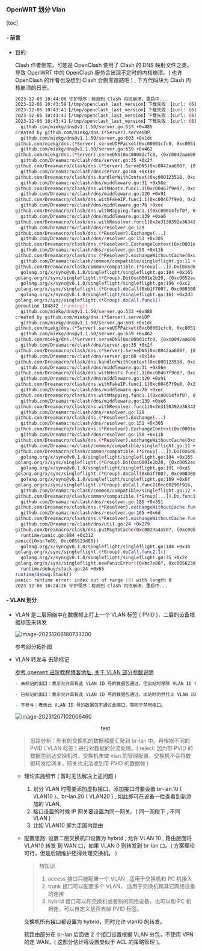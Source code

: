 ### OpenWRT 划分 Vlan

[toc]

#### - 前言

- 目的:

  Clash 作者删库，可能是 OpenClash 使用了 Clash 的 DNS 映射文件之类。导致 OpenWRT 中的 OpenClash 服务会出现不定时的内核崩溃。( 也许 OpenClash 的作者也没想到 Clash 会删库跑路吧 ) , 下方代码块为 Clash 内核崩溃的日志。

  ```bash
  2023-12-06 10:44:06 守护程序：检测到 Clash 内核崩溃，重启中...
  2023-12-06 10:43:59【/tmp/openclash_last_version】下载失败：【curl: (6) Could not resolve host: ftp.jaist.ac.jp】
  2023-12-06 10:43:41【/tmp/openclash_last_version】下载失败：【curl: (6) Could not resolve host: testingcf.jsdelivr.net】
  2023-12-06 10:43:41【/tmp/openclash_last_version】下载失败：【curl: (6) Could not resolve host: testingcf.jsdelivr.net】
  2023-12-06 10:43:41【/tmp/openclash_last_version】下载失败：【curl: (6) Could not resolve host: testingcf.jsdelivr.net】
  	github.com/miekg/dns@v1.1.50/server.go:533 +0x485
  created by github.com/miekg/dns.(*Server).serveUDP
  	github.com/miekg/dns@v1.1.50/server.go:603 +0x1dc
  github.com/miekg/dns.(*Server).serveUDPPacket(0xc00001cfc0, 0xc005124c10?, {0xc0042aa600, 0x2d, 0x200}, {0xd77f60?, 0xc00009c2f0}, 0xc0006b9d20, {0x0, 0x0})
  	github.com/miekg/dns@v1.1.50/server.go:659 +0x462
  github.com/miekg/dns.(*Server).serveDNS(0xc00001cfc0, {0xc0042aa600, 0x2d, 0x200}, 0xc002941500)
  	github.com/Dreamacro/clash/dns/server.go:35 +0x2f
  github.com/Dreamacro/clash/dns.(*Server).ServeDNS(0xc0042aa600?, {0xd7a8b0, 0xc002941500}, 0xc000b9ca20?)
  	github.com/Dreamacro/clash/dns/server.go:60 +0x14e
  github.com/Dreamacro/clash/dns.handlerWithContext(0xc000123518, 0xc000b9ca20)
  	github.com/Dreamacro/clash/dns/middleware.go:31 +0x56e
  github.com/Dreamacro/clash/dns.withHosts.func1.1(0xc00467f9e0?, 0xc000b9ca20?)
  	github.com/Dreamacro/clash/dns/middleware.go:120 +0x91
  github.com/Dreamacro/clash/dns.withFakeIP.func1.1(0xc00467f9e0, 0x2?)
  	github.com/Dreamacro/clash/dns/middleware.go:76 +0xec
  github.com/Dreamacro/clash/dns.withMapping.func1.1(0xc00014fef0?, 0xc000b9ca20?)
  	github.com/Dreamacro/clash/dns/middleware.go:139 +0xe6
  github.com/Dreamacro/clash/dns.withResolver.func1(0x2e3130392e36342e?, 0xc000b9ca20)
  	github.com/Dreamacro/clash/dns/resolver.go:129
  github.com/Dreamacro/clash/dns.(*Resolver).Exchange(...)
  	github.com/Dreamacro/clash/dns/resolver.go:151 +0x305
  github.com/Dreamacro/clash/dns.(*Resolver).ExchangeContext(0xc0001e2ab0, {0xd73d50?, 0xc00003a030}, 0xc000b9ca20)
  	github.com/Dreamacro/clash/dns/resolver.go:159 +0x11b
  github.com/Dreamacro/clash/dns.(*Resolver).exchangeWithoutCache(0xc0001e2ab0, {0xd73d50, 0xc00003a030}, 0xc000b9ca20)
  	github.com/Dreamacro/clash/common/compatible/singleflight.go:11 +0x5c
  github.com/Dreamacro/clash/common/compatible.(*Group[...]).Do(0x6d657a, {0xc0052ac5d0?, 0x21?}, 0xa76140?)
  	golang.org/x/sync@v0.1.0/singleflight/singleflight.go:104 +0x165
  golang.org/x/sync/singleflight.(*Group).Do(0xc0001e2b20, {0xc0052ac5d0, 0x25}, 0xc2c52d?)
  	golang.org/x/sync@v0.1.0/singleflight/singleflight.go:196 +0xc2
  golang.org/x/sync/singleflight.(*Group).doCall(0xb1f700?, 0xc000308150?, {0xc0052ac5d0?, 0x25?}, 0xc2c52d?)
  	golang.org/x/sync@v0.1.0/singleflight/singleflight.go:161 +0x2d3
  golang.org/x/sync/singleflight.(*Group).doCall.func1()
  goroutine 184842 [running]:
  	github.com/miekg/dns@v1.1.50/server.go:533 +0x485
  created by github.com/miekg/dns.(*Server).serveUDP
  	github.com/miekg/dns@v1.1.50/server.go:603 +0x1dc
  github.com/miekg/dns.(*Server).serveUDPPacket(0xc00001cfc0, 0xc005124c10?, {0xc0042aa600, 0x2d, 0x200}, {0xd77f60?, 0xc00009c2f0}, 0xc0006b9d20, {0x0, 0x0})
  	github.com/miekg/dns@v1.1.50/server.go:659 +0x462
  github.com/miekg/dns.(*Server).serveDNS(0xc00001cfc0, {0xc0042aa600, 0x2d, 0x200}, 0xc002941500)
  	github.com/Dreamacro/clash/dns/server.go:35 +0x2f
  github.com/Dreamacro/clash/dns.(*Server).ServeDNS(0xc0042aa600?, {0xd7a8b0, 0xc002941500}, 0xc000b9ca20?)
  	github.com/Dreamacro/clash/dns/server.go:60 +0x14e
  github.com/Dreamacro/clash/dns.handlerWithContext(0xc000123518, 0xc000b9ca20)
  	github.com/Dreamacro/clash/dns/middleware.go:31 +0x56e
  github.com/Dreamacro/clash/dns.withHosts.func1.1(0xc00467f9e0?, 0xc000b9ca20?)
  	github.com/Dreamacro/clash/dns/middleware.go:120 +0x91
  github.com/Dreamacro/clash/dns.withFakeIP.func1.1(0xc00467f9e0, 0x2?)
  	github.com/Dreamacro/clash/dns/middleware.go:76 +0xec
  github.com/Dreamacro/clash/dns.withMapping.func1.1(0xc00014fef0?, 0xc000b9ca20?)
  	github.com/Dreamacro/clash/dns/middleware.go:139 +0xe6
  github.com/Dreamacro/clash/dns.withResolver.func1(0x2e3130392e36342e?, 0xc000b9ca20)
  	github.com/Dreamacro/clash/dns/resolver.go:129
  github.com/Dreamacro/clash/dns.(*Resolver).Exchange(...)
  	github.com/Dreamacro/clash/dns/resolver.go:151 +0x305
  github.com/Dreamacro/clash/dns.(*Resolver).ExchangeContext(0xc0001e2ab0, {0xd73d50?, 0xc00003a030}, 0xc000b9ca20)
  	github.com/Dreamacro/clash/dns/resolver.go:159 +0x11b
  github.com/Dreamacro/clash/dns.(*Resolver).exchangeWithoutCache(0xc0001e2ab0, {0xd73d50, 0xc00003a030}, 0xc000b9ca20)
  	github.com/Dreamacro/clash/common/compatible/singleflight.go:11 +0x5c
  github.com/Dreamacro/clash/common/compatible.(*Group[...]).Do(0x6d657a, {0xc0052ac5d0?, 0x21?}, 0xa76140?)
  	golang.org/x/sync@v0.1.0/singleflight/singleflight.go:104 +0x165
  golang.org/x/sync/singleflight.(*Group).Do(0xc0001e2b20, {0xc0052ac5d0, 0x25}, 0xc2c52d?)
  	golang.org/x/sync@v0.1.0/singleflight/singleflight.go:191 +0xa5
  golang.org/x/sync/singleflight.(*Group).doCall(0xb1f700?, 0xc000308150?, {0xc0052ac5d0?, 0x25?}, 0xc2c52d?)
  	golang.org/x/sync@v0.1.0/singleflight/singleflight.go:189 +0x6f
  golang.org/x/sync/singleflight.(*Group).doCall.func2(0xc00298f916, 0xc004c6c050, 0x50?)
  	github.com/Dreamacro/clash/common/compatible/singleflight.go:12 +0x28
  github.com/Dreamacro/clash/common/compatible.(*Group[...]).Do.func1()
  	github.com/Dreamacro/clash/dns/resolver.go:189 +0x351
  github.com/Dreamacro/clash/dns.(*Resolver).exchangeWithoutCache.func1()
  	github.com/Dreamacro/clash/dns/resolver.go:165 +0x6d
  github.com/Dreamacro/clash/dns.(*Resolver).exchangeWithoutCache.func1.1()
  	github.com/Dreamacro/clash/dns/util.go:24 +0x279
  github.com/Dreamacro/clash/dns.putMsgToCache(0xc0029a4a50?, {0xc0052ac8a0?, 0xc000b9ca20?}, 0x0?)
  	runtime/panic.go:884 +0x212
  panic({0xbc7e80, 0xc005623d88})
  	golang.org/x/sync@v0.1.0/singleflight/singleflight.go:184 +0x3b
  golang.org/x/sync/singleflight.(*Group).doCall.func2.1()
  	golang.org/x/sync@v0.1.0/singleflight/singleflight.go:35 +0x2c
  golang.org/x/sync/singleflight.newPanicError({0xbc7e80?, 0xc005623d88})
  	runtime/debug/stack.go:24 +0x65
  runtime/debug.Stack()
  panic: runtime error: index out of range [0] with length 0
  2023-12-06 10:24:26 守护程序：检测到 Clash 内核崩溃，重启中...
  ```

#### - VLAN 划分

- VLAN 是二层网络中在数据帧上打上一个 VLAN 标签 ( PVID )，二层的设备根据标签来转发

  ![image-20231206180733200](openWRT%20%E4%B8%AD%20VLAN%20%E5%88%92%E5%88%86.assets/image-20231206180733200.png)

  参考部分拓扑图

- VLAN 转发与 去除标记

  [参考 openwrt 进阶教程博客地址, 关于 VLAN 部分参数说明](https://iyzm.net/openwrt/545.html)

  ```bash
  - 未标记的出口：表示允许具有此 VLAN ID 号的数据包通过，但出站时移除 VLAN ID 号标记，同一个物理端口只允许一个 VLAN ID 号使用“未标记”，在各类企业路由系统中称之为 “Access 端口”，一般用于连接计算机等设备。
  
  - 已标记的出口：表示允许具有此 VLAN ID 号的数据包通过，出站时仍然打上 VLAN ID 号标记，对端需要具备同样 VLAN ID 号的端口才能收到此数据包，在各类企业路由系统中称之为 “隧道接口”、“trunk 端口”。
  
  - 不参与：表示此 VLAN ID 号的数据包不通过此端口，等同于禁用端口。
  ```

  ![image-20231207102006460](openWRT%20%E4%B8%AD%20VLAN%20%E5%88%92%E5%88%86.assets/image-20231207102006460.png)

  <center> test </center>

  > 思路分析：所有的交换机的数据都要汇聚到 br-lan 中。再根据不同的 PVID ( VLAN 标签 ) 进行对数据的分流处理。( reject: 因为带 PVID 的数据包到达交换机时，交换机未做 vlan 的管理配置，交换机不会将数据转发给网关，网关也无法收到带 PVID  的数据帧 )

  - 理论实施细节 ( 暂时无法解决上述问题 )

    1. 划分 VLAN 时需要添加虚拟接口，添加接口时要设置 br-lan.10 ( VLAN10 )、br-lan.20 ( VLAN20 ) , 如此即可在设备一栏查看到新添加的 VLAN。
    2. 接口设置的时候 IP 网关要设置为同一网关。( 同一网段下 , 不同 VLAN )
    3. 比如 VLAN10 即为走国内路由

  - 配置思路:  设置二层交换机口设置为 hybrid , 允许 VLAN 10 , 路由层面将 VLAN10 转发 到 WAN 口，如果 VLAN 0 则转发到 br-lan 口。( 方案理论可行，但是后期维护还得处理交换机。 )

    > 热知识
    >
    > 1. access 接口只能配置一个 VLAN , 适用于交换机和 PC 机接入
    > 2. trunk 接口可以配置多个 VLAN， 适用于交换机和其它网络设备的连接
    > 3. hybrid 接口可以和交换机或者别的网络设备，也可以和 PC 机相连，可以自定义是否去掉 PVID 标签。

    交换机所有接口都设置为 hybrid，同时允许 vlan10 的转发。

    软路由部分在 br-lan 后面做 2 个接口设置根据 VLAN 分包，不使用 VPN 的走 WAN，( 这部分估计得设置类似于 ACL 的策略管理 )。

































